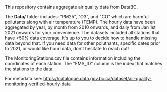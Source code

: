 This repository contains aggregate air quality data from DataBC.  

The **Data/** folder includes: "PM25", "O3", and "CO" which are harmful pollutants along with air temperature (TEMP).  The hourly data have been aggregated by year, by month from 2010 onwards, and daily from Jan 1st 2021 onwards for your convenience.  The datasets included all stations that have >50% data coverage. It's up to you to decide how to handle missing data beyond that.  If you need data for other polutnants, specific dates prior to 2021, or would like hourl data, don't hesitate to reach out!

The MonitoringStations.csv file contains information including the coordinates of each station.  The "EMS_ID" column is the index that matches the stations to the data.

For metadata see: https://catalogue.data.gov.bc.ca/dataset/air-quality-monitoring-verified-hourly-data


